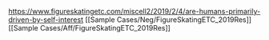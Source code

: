 https://www.figureskatingetc.com/miscell2/2019/2/4/are-humans-primarily-driven-by-self-interest
[[Sample Cases/Neg/FigureSkatingETC_2019Res]]
[[Sample Cases/Aff/FigureSkatingETC_2019Res]]
